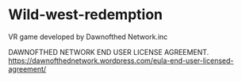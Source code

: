 # Wild-west-redemption
VR game developed by Dawnofthed Network.inc

DAWNOFTHED NETWORK END USER LICENSE AGREEMENT.
https://dawnofthednetwork.wordpress.com/eula-end-user-licensed-agreement/
